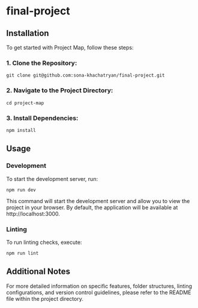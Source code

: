 # final-project

## Installation
To get started with Project Map, follow these steps:

### 1. Clone the Repository:
```
git clone git@github.com:sona-khachatryan/final-project.git
```
### 2. Navigate to the Project Directory:
```
cd project-map
```
### 3. Install Dependencies:
```
npm install
```

## Usage

### Development
To start the development server, run:
```
npm run dev
```
This command will start the development server and allow you to view the project in your browser. By default, the application will be available at http://localhost:3000.

### Linting
To run linting checks, execute:
```
npm run lint
```
## Additional Notes
For more detailed information on specific features, folder structures, linting configurations, and version control guidelines, please refer to the README file within the project directory.